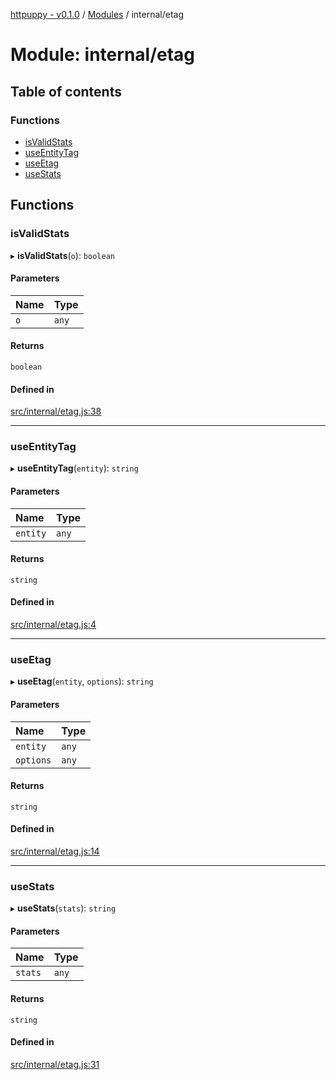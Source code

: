 [httpuppy - v0.1.0](../README.md) / [Modules](../modules.md) / internal/etag

# Module: internal/etag

## Table of contents

### Functions

- [isValidStats](internal_etag.md#isvalidstats)
- [useEntityTag](internal_etag.md#useentitytag)
- [useEtag](internal_etag.md#useetag)
- [useStats](internal_etag.md#usestats)

## Functions

### isValidStats

▸ **isValidStats**(`o`): `boolean`

#### Parameters

| Name | Type |
| :------ | :------ |
| `o` | `any` |

#### Returns

`boolean`

#### Defined in

[src/internal/etag.js:38](https://github.com/abschill/httpuppy/blob/769369d/src/internal/etag.js#L38)

___

### useEntityTag

▸ **useEntityTag**(`entity`): `string`

#### Parameters

| Name | Type |
| :------ | :------ |
| `entity` | `any` |

#### Returns

`string`

#### Defined in

[src/internal/etag.js:4](https://github.com/abschill/httpuppy/blob/769369d/src/internal/etag.js#L4)

___

### useEtag

▸ **useEtag**(`entity`, `options`): `string`

#### Parameters

| Name | Type |
| :------ | :------ |
| `entity` | `any` |
| `options` | `any` |

#### Returns

`string`

#### Defined in

[src/internal/etag.js:14](https://github.com/abschill/httpuppy/blob/769369d/src/internal/etag.js#L14)

___

### useStats

▸ **useStats**(`stats`): `string`

#### Parameters

| Name | Type |
| :------ | :------ |
| `stats` | `any` |

#### Returns

`string`

#### Defined in

[src/internal/etag.js:31](https://github.com/abschill/httpuppy/blob/769369d/src/internal/etag.js#L31)
